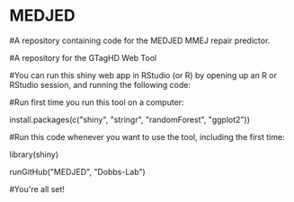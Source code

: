 # MEDJED
#A repository containing code for the MEDJED MMEJ repair predictor.

#A repository for the GTagHD Web Tool

#You can run this shiny web app in RStudio (or R) by opening up an R or RStudio session, and running the following code:


#Run first time you run this tool on a computer:

install.packages(c("shiny", "stringr", "randomForest", "ggplot2"))


#Run this code whenever you want to use the tool, including the first time:

library(shiny)

runGitHub("MEDJED", "Dobbs-Lab")


#You're all set!
